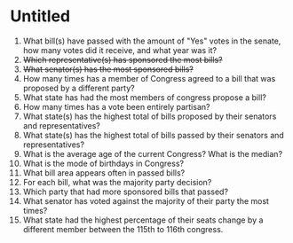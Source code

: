 # Untitled

1. What bill(s) have passed with the amount of "Yes" votes in the senate, how many votes did it receive, and what year was it?
2. ~~Which representative(s) has sponsored the most bills?~~
3. ~~What senator(s) has the most sponsored bills?~~
4. How many times has a member of Congress agreed to a bill that was proposed by a different party?
5. What state has had the most members of congress propose a bill?
6. How many times has a vote been entirely partisan?
7. What state(s) has the highest total of bills proposed by their senators and representatives?
8. What state(s) has the highest total of bills passed by their senators and representatives?
9. What is the average age of the current Congress? What is the median?
10. What is the mode of birthdays in Congress?
11. What bill area appears often in passed bills?
12. For each bill, what was the majority party decision?
13. Which party that had more sponsored bills that passed?
14. What senator has voted against the majority of their party the most times?
15. What state had the highest percentage of their seats change by a different member between the 115th to 116th congress.